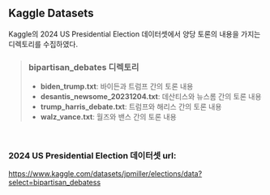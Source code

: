 
## Kaggle Datasets

Kaggle의 2024 US Presidential Election 데이터셋에서 양당 토론의 내용을 가지는 디렉토리를 수집하였다.

> ### bipartisan_debates 디렉토리
> - **biden_trump.txt**: 바이든과 트럼프 간의 토론 내용
> - **desantis_newsome_20231204.txt**: 데산티스와 뉴스롬 간의 토론 내용
> - **trump_harris_debate.txt**: 트럼프와 해리스 간의 토론 내용
> - **walz_vance.txt**: 월즈와 밴스 간의 토론 내용

<br>

### 2024 US Presidential Election 데이터셋 url:
https://www.kaggle.com/datasets/jpmiller/elections/data?select=bipartisan_debatess
